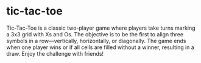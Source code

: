 # tic-tac-toe
Tic-Tac-Toe is a classic two-player game where players take turns marking a 3x3 grid with Xs and Os. The objective is to be the first to align three symbols in a row—vertically, horizontally, or diagonally. The game ends when one player wins or if all cells are filled without a winner, resulting in a draw. Enjoy the challenge with friends!
